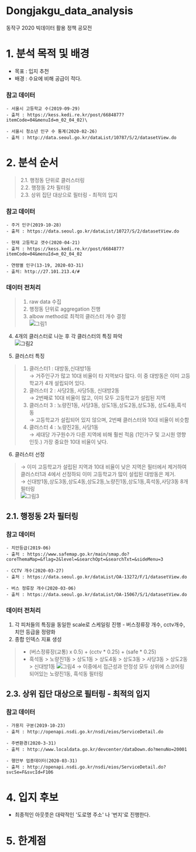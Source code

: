 # Dongjakgu_data_analysis
동작구 2020 빅데이터 활용 정책 공모전


# 1. 분석 목적 및 배경
- 목표 : 입지 추천
- 배경 : 수요에 비해 공급이 적다.

### 참고 데이터
```
- 서울시 고등학교 수(2019-09-29)
- 출처 : https://kess.kedi.re.kr/post/6684877?itemCode=04&menuId=m_02_04_02)\

- 서울시 청소년 인구 수 통계(2020-02-26)
- 출처 : http://data.seoul.go.kr/dataList/10787/S/2/datasetView.do
```


# 2. 분석 순서
> 2.1. 행정동 단위로 클러스터링   
> 2.2. 행정동 2차 필터링  
> 2.3. 상위 집단 대상으로 필터링 - 최적의 입지  

### 참고 데이터
```
- 주거 인구(2019-10-28)
- 출처 : https://data.seoul.go.kr/dataList/10727/S/2/datasetView.do

- 현재 고등학교 갯수(2020-04-21)
- 출처 : https://kess.kedi.re.kr/post/6684877?itemCode=04&menuId=m_02_04_02

- 연령별 인구(13-19, 2020-03-31)
- 출처: http://27.101.213.4/#
```

### 데이터 전처리
> 1. raw data 수집  
> 2. 행정동 단위로 aggregation 진행  
> 3. albow method로 최적의 클러스터 개수 결정  
![그림1](https://user-images.githubusercontent.com/33515088/107917442-4c973200-6fab-11eb-95c7-1f5ebc1a7fbf.png)

4. 4개의 클러스터로 나눈 후 각 클러스터의 특징 파악  
![그림2](https://user-images.githubusercontent.com/33515088/107917903-0b535200-6fac-11eb-8a68-e8bfceb1f94b.png)

5. 클러스터 특징  
> 1) 클러스터1 : 대방동,신대방1동  
> → 거주인구가 많고 10대 비율이 타 지역보다 많다. 이 중 대방동은 이미 고등학교가 4개 설립되어 있다.  
> 2) 클러스터 2 : 사당2동, 사당5동, 신대방2동  
> → 2번째로 10대 비율이 많고, 이미 모두 고등학교가 설립된 지역  
> 3) 클러스터 3 : 노량진1동, 사당3동, 상도1동,상도2동,상도3동, 상도4동,흑석동  
> → 고등학교가 설립되어 있지 않으며, 2번째 클러스터와 10대 비율이 비슷함  
> 4) 클러스터 4 : 노량진2동, 사당1동  
> → 세대당 가구원수가 다른 지역에 비해 훨씬 적음 (1인가구 및 고시원 영향인듯.) 가장 중요한 10대 비율이 낮다.  

6. 클러스터 선정  
> → 이미 고등학교가 설립된 지역과 10대 비율이 낮은 지역은 필터에서 제거하여 클러스터1과 4에서 선정하되 이미 고등학교가 많이 설립된 대방동은 제거.  
> → 신대방1동,상도3동,상도4동,상도2동,노량진1동,상도1동,흑석동,사당3동 8개 필터링  
![그림3](https://user-images.githubusercontent.com/33515088/107917955-2756f380-6fac-11eb-959a-dafb06d9a47c.png)


## 2.1. 행정동 2차 필터링
### 참고 데이터
```
- 치안등급(2019-06)
- 출처 : https://www.safemap.go.kr/main/smap.do?coreThemaMap=&flag=2&level=&searchOpt=&searchTxt=&sideMenu=3

- CCTV 개수(2020-03-27)
- 출처 : https://data.seoul.go.kr/dataList/OA-13272/F/1/datasetView.do

- 버스 정류장 개수(2020-03-06)
- 출처 : https://data.seoul.go.kr/dataList/OA-15067/S/1/datasetView.do
```

### 데이터 전처리
1. 각 피처들의 특징을 동일한 scale로 스케일링 진행 - 버스정류장 개수, cctv개수, 치안 등급을 정량화
2. 종합 인덱스 지표 생성
> - (버스정류장(교통) x 0.5) + (cctv * 0.25) + (safe * 0.25)
> - 흑석동 > 노량진1동 > 상도1동 > 상도4동 > 상도3동 > 사당3동 > 상도2동 > 신대방1동
![그림4](https://user-images.githubusercontent.com/33515088/107918168-83ba1300-6fac-11eb-8660-ed345012ea19.png)
→ 이중에서 접근성과 안정성 모두 상위에 스코어링 되어있는 노량진1동, 흑석동 필터링

## 2.3. 상위 집단 대상으로 필터링 - 최적의 입지
### 참고 데이터
```
- 가용지 구분(2019-10-23)
- 출처 : http://openapi.nsdi.go.kr/nsdi/eios/ServiceDetail.do

- 주변환경(2020-3-31)
- 출처 : http://www.localdata.go.kr/devcenter/dataDown.do?menuNo=20001

- 행안부 업종데이터(2020-03-31)
- 출처 : http://openapi.nsdi.go.kr/nsdi/eios/ServiceDetail.do?svcSe=F&svcId=F106
```

# 4. 입지 후보
- 최종적인 아웃풋은 대략적인 '도로명 주소' 나 '번지'로 진행한다.

# 5. 한계점
